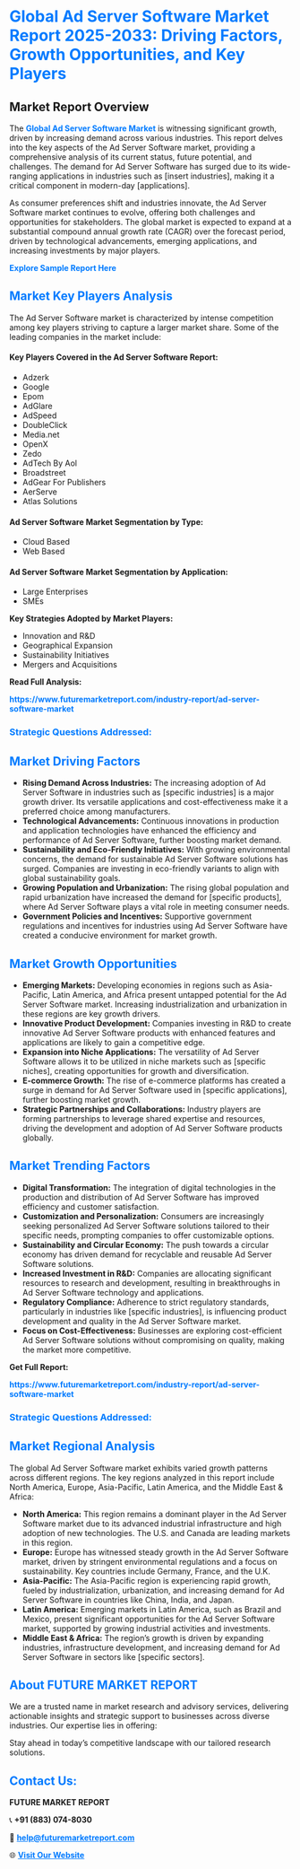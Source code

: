 <h1 style="color: #007BFF;">Global Ad Server Software Market Report 2025-2033: Driving Factors, Growth Opportunities, and Key Players</h1>

<section id="overview">
<h2>Market Report Overview</h2>
<p>The <a href="https://www.futuremarketreport.com/industry-report/ad-server-software-market" style="color: #007BFF; text-decoration: none;"><strong>Global Ad Server Software Market</strong></a> is witnessing significant growth, driven by increasing demand across various industries. This report delves into the key aspects of the Ad Server Software market, providing a comprehensive analysis of its current status, future potential, and challenges. The demand for Ad Server Software has surged due to its wide-ranging applications in industries such as [insert industries], making it a critical component in modern-day [applications].</p>
<p>As consumer preferences shift and industries innovate, the Ad Server Software market continues to evolve, offering both challenges and opportunities for stakeholders. The global market is expected to expand at a substantial compound annual growth rate (CAGR) over the forecast period, driven by technological advancements, emerging applications, and increasing investments by major players.</p>
</section>

<section id="overview">
<p><a href="https://www.futuremarketreport.com/request-sample/reportId=40966" style="color: #007BFF; text-decoration: none;"><strong>Explore Sample Report Here</strong></a></p>
</section>

<section id="key-players">
<h2 style="color: #007BFF;">Market Key Players Analysis</h2>
<p>The Ad Server Software market is characterized by intense competition among key players striving to capture a larger market share. Some of the leading companies in the market include:</p>
<h4>Key Players Covered in the Ad Server Software Report:</h4>
<ul><li>Adzerk</li><li>Google</li><li>Epom</li><li>AdGlare</li><li>AdSpeed</li><li>DoubleClick</li><li>Media.net</li><li>OpenX</li><li>Zedo</li><li>AdTech By Aol</li><li>Broadstreet</li><li>AdGear For Publishers</li><li>AerServe</li><li>Atlas Solutions</li></ul>
<h4>Ad Server Software Market Segmentation by Type:</h4>
<ul><li>Cloud Based</li><li>Web Based</li></ul>

<h4>Ad Server Software Market Segmentation by Application:</h4>
<ul><li>Large Enterprises</li><li>SMEs</li></ul>
<p><strong>Key Strategies Adopted by Market Players:</strong></p>
<ul>
<li>Innovation and R&D</li>
<li>Geographical Expansion</li>
<li>Sustainability Initiatives</li>
<li>Mergers and Acquisitions</li>
</ul>
</section>

<section>
<p><strong>Read Full Analysis: </strong></p><a href="https://www.futuremarketreport.com/industry-report/ad-server-software-market" style="color: #007BFF; text-decoration: none;"><strong>https://www.futuremarketreport.com/industry-report/ad-server-software-market</strong></a>
<h3 style="color: #007BFF;">Strategic Questions Addressed:</h3>
</section>

<section id="driving-factors">
<h2 style="color: #007BFF;">Market Driving Factors</h2>
<ul>
<li><strong>Rising Demand Across Industries:</strong> The increasing adoption of Ad Server Software in industries such as [specific industries] is a major growth driver. Its versatile applications and cost-effectiveness make it a preferred choice among manufacturers.</li>
<li><strong>Technological Advancements:</strong> Continuous innovations in production and application technologies have enhanced the efficiency and performance of Ad Server Software, further boosting market demand.</li>
<li><strong>Sustainability and Eco-Friendly Initiatives:</strong> With growing environmental concerns, the demand for sustainable Ad Server Software solutions has surged. Companies are investing in eco-friendly variants to align with global sustainability goals.</li>
<li><strong>Growing Population and Urbanization:</strong> The rising global population and rapid urbanization have increased the demand for [specific products], where Ad Server Software plays a vital role in meeting consumer needs.</li>
<li><strong>Government Policies and Incentives:</strong> Supportive government regulations and incentives for industries using Ad Server Software have created a conducive environment for market growth.</li>
</ul>
</section>

<section id="growth-opportunities">
<h2 style="color: #007BFF;">Market Growth Opportunities</h2>
<ul>
<li><strong>Emerging Markets:</strong> Developing economies in regions such as Asia-Pacific, Latin America, and Africa present untapped potential for the Ad Server Software market. Increasing industrialization and urbanization in these regions are key growth drivers.</li>
<li><strong>Innovative Product Development:</strong> Companies investing in R&D to create innovative Ad Server Software products with enhanced features and applications are likely to gain a competitive edge.</li>
<li><strong>Expansion into Niche Applications:</strong> The versatility of Ad Server Software allows it to be utilized in niche markets such as [specific niches], creating opportunities for growth and diversification.</li>
<li><strong>E-commerce Growth:</strong> The rise of e-commerce platforms has created a surge in demand for Ad Server Software used in [specific applications], further boosting market growth.</li>
<li><strong>Strategic Partnerships and Collaborations:</strong> Industry players are forming partnerships to leverage shared expertise and resources, driving the development and adoption of Ad Server Software products globally.</li>
</ul>
</section>

<section id="trending-factors">
<h2 style="color: #007BFF;">Market Trending Factors</h2>
<ul>
<li><strong>Digital Transformation:</strong> The integration of digital technologies in the production and distribution of Ad Server Software has improved efficiency and customer satisfaction.</li>
<li><strong>Customization and Personalization:</strong> Consumers are increasingly seeking personalized Ad Server Software solutions tailored to their specific needs, prompting companies to offer customizable options.</li>
<li><strong>Sustainability and Circular Economy:</strong> The push towards a circular economy has driven demand for recyclable and reusable Ad Server Software solutions.</li>
<li><strong>Increased Investment in R&D:</strong> Companies are allocating significant resources to research and development, resulting in breakthroughs in Ad Server Software technology and applications.</li>
<li><strong>Regulatory Compliance:</strong> Adherence to strict regulatory standards, particularly in industries like [specific industries], is influencing product development and quality in the Ad Server Software market.</li>
<li><strong>Focus on Cost-Effectiveness:</strong> Businesses are exploring cost-efficient Ad Server Software solutions without compromising on quality, making the market more competitive.</li>
</ul>
</section>

<section>
<p><strong>Get Full Report: </strong></p><a href="https://www.futuremarketreport.com/industry-report/ad-server-software-market" style="color: #007BFF; text-decoration: none;"><strong>https://www.futuremarketreport.com/industry-report/ad-server-software-market</strong></a>
<h3 style="color: #007BFF;">Strategic Questions Addressed:</h3>
</section>


<section id="regional-analysis">
<h2 style="color: #007BFF;">Market Regional Analysis</h2>
<p>The global Ad Server Software market exhibits varied growth patterns across different regions. The key regions analyzed in this report include North America, Europe, Asia-Pacific, Latin America, and the Middle East & Africa:</p>
<ul>
<li><strong>North America:</strong> This region remains a dominant player in the Ad Server Software market due to its advanced industrial infrastructure and high adoption of new technologies. The U.S. and Canada are leading markets in this region.</li>
<li><strong>Europe:</strong> Europe has witnessed steady growth in the Ad Server Software market, driven by stringent environmental regulations and a focus on sustainability. Key countries include Germany, France, and the U.K.</li>
<li><strong>Asia-Pacific:</strong> The Asia-Pacific region is experiencing rapid growth, fueled by industrialization, urbanization, and increasing demand for Ad Server Software in countries like China, India, and Japan.</li>
<li><strong>Latin America:</strong> Emerging markets in Latin America, such as Brazil and Mexico, present significant opportunities for the Ad Server Software market, supported by growing industrial activities and investments.</li>
<li><strong>Middle East & Africa:</strong> The region’s growth is driven by expanding industries, infrastructure development, and increasing demand for Ad Server Software in sectors like [specific sectors].</li>
</ul>
</section>

<footer>
<h2 style="color: #007BFF;">About FUTURE MARKET REPORT</h2>
<p>We are a trusted name in market research and advisory services, delivering actionable insights and strategic support to businesses across diverse industries. Our expertise lies in offering:</p>

<p>Stay ahead in today’s competitive landscape with our tailored research solutions.</p>

<h2 style="color: #007BFF;">Contact Us:</h2>
<p><strong>FUTURE MARKET REPORT</strong></p>
<p>📞 <strong>+91 (883) 074-8030</strong></p>
<p>📧 <strong><a href="mailto:help@futuremarketreport.com" style="color: #007BFF;">help@futuremarketreport.com</a></strong></p>
<p>🌐 <strong><a href="https://www.futuremarketreport.com/" style="color: #007BFF;">Visit Our Website</a></strong></p>
</footer>